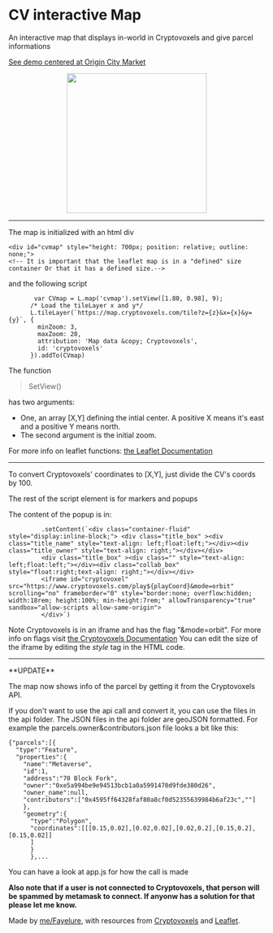 
# CV interactive Map
 An interactive map that displays in-world in Cryptovoxels and give parcel informations

[See demo centered at Origin City Market](https://benjythebee.github.io/CV_interactive_map/index.html)
<br>
<center>
<img src="https://benjythebee.github.io/CV_interactive_map/img/Thumbnail.PNG" width="275"></center>
<hr/>

The map is initialized with an html div
```
<div id="cvmap" style="height: 700px; position: relative; outline: none;">
<!-- It is important that the leaflet map is in a "defined" size container Or that it has a defined size.-->
```


and the following script
```
       var CVmap = L.map('cvmap').setView([1.80, 0.98], 9);
      /* Load the tileLayer x and y*/
      L.tileLayer(`https://map.cryptovoxels.com/tile?z={z}&x={x}&y={y}`, {
        minZoom: 3,
        maxZoom: 20,
        attribution: 'Map data &copy; Cryptovoxels',
        id: 'cryptovoxels'
      }).addTo(CVmap)
```
The function
>SetView()

has two arguments: 

* One, an array [X,Y] defining the intial center. A positive X means it's east and a positive Y means north. 
* The second argument is the initial zoom.

For more info on leaflet functions: [the Leaflet Documentation](https://leafletjs.com/reference-1.6.0.html#map-methods-for-modifying-map-state)

<hr/>

To convert Cryptovoxels' coordinates to [X,Y], just divide the CV's coords by 100.

The rest of the script element is for markers and popups

 The content of the popup is in:
 ```
          .setContent(`<div class="container-fluid" style="display:inline-block;"> <div class="title_box" ><div class="title_name" style="text-align: left;float:left;"></div><div class="title_owner" style="text-align: right;"></div></div>
          <div class="title_box" ><div class="" style="text-align: left;float:left;"></div><div class="collab_box" style="float:right;text-align: right;"></div></div>
          <iframe id="cryptovoxel" src="https://www.cryptovoxels.com/play${playCoord}&mode=orbit" scrolling="no" frameborder="0" style="border:none; overflow:hidden; width:18rem; height:100%; min-height:7rem;" allowTransparency="true" sandbox="allow-scripts allow-same-origin">
          </div>`)

 ```
 
 Note Cryptovoxels is in an iframe and has the flag "&mode=orbit". For more info on flags visit [the Cryptovoxels Documentation](https://www.cryptovoxels.com/docs/flags)
You can edit the size of the iframe by editing the *style* tag in the HTML code.
 <hr/>
 **UPDATE**

 The map now shows info of the parcel by getting it from the Cryptovoxels API.

 If you don't want to use the api call and convert it, you can use the files in the api folder.
The JSON files in the api folder are geoJSON formatted. For example the parcels.owner&contributors.json file looks a bit like this:
```
{"parcels":[{
  "type":"Feature",
  "properties":{
    "name":"Metaverse",
    "id":1,
    "address":"70 Block Fork",
    "owner":"0xe5a994be9e94513bcb1a0a5991470d9fde380d26",
    "owner_name":null,
    "contributors":["0x4595ff64328faf80a8cf0d52355639984b6af23c",""]
    },
    "geometry":{
      "type":"Polygon",
      "coordinates":[[[0.15,0.02],[0.02,0.02],[0.02,0.2],[0.15,0.2],[0.15,0.02]]
      ]
      }
      },...
```
You can have a look at app.js for how the call is made


**Also note that if a user is not connected to Cryptovoxels, that person will be spammed by metamask to connect. If anyonw has a solution for that please let me know.**

 Made by [me/Fayelure](https://twitter.com/Benjythebee), with resources from [Cryptovoxels](https://cryptovoxels.com) and [Leaflet](https://leafletjs.com/).
